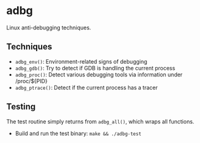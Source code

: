 adbg
====
Linux anti-debugging techniques.


Techniques
----------
- `adbg_env()`: Environment-related signs of debugging
- `adbg_gdb()`: Try to detect if GDB is handling the current process
- `adbg_proc()`: Detect various debugging tools via information under /proc/${PID}
- `adbg_ptrace()`: Detect if the current process has a tracer


Testing
-------
The test routine simply returns from `adbg_all()`, which wraps all functions.

- Build and run the test binary:
`make && ./adbg-test`
